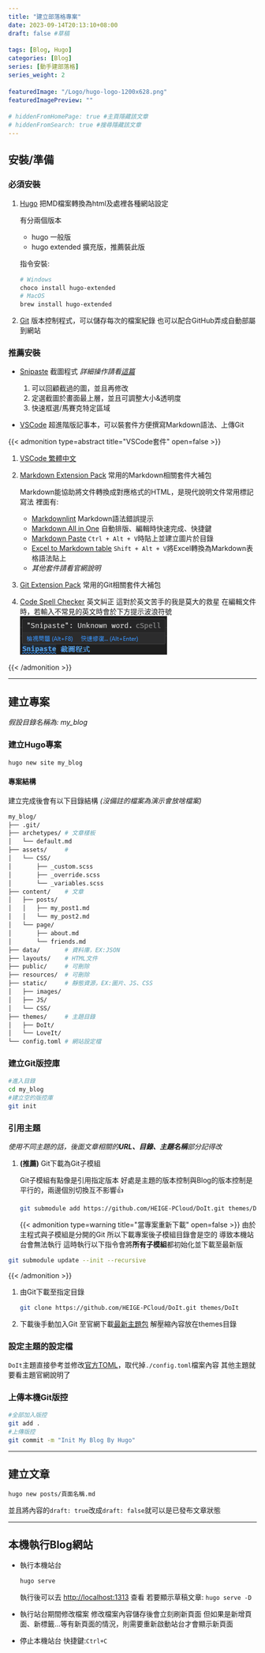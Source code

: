 ```yaml
---
title: "建立部落格專案"
date: 2023-09-14T20:13:10+08:00
draft: false #草稿

tags: [Blog, Hugo]
categories: [Blog]
series: [動手建部落格]
series_weight: 2

featuredImage: "/Logo/hugo-logo-1200x628.png"
featuredImagePreview: ""

# hiddenFromHomePage: true #主頁隱藏該文章
# hiddenFromSearch: true #搜尋隱藏該文章
---
```

<!--more-->

## 安裝/準備

### 必須安裝

1. [Hugo](https://gohugo.io/installation/)
    把MD檔案轉換為html及處裡各種網站設定

    有分兩個版本
    * hugo 一般版
    * hugo extended 擴充版，推薦裝此版

    指令安裝:

    ```bash
    # Windows
    choco install hugo-extended
    # MacOS
    brew install hugo-extended
    ```

2. [Git](https://git-scm.com/downloads)
版本控制程式，可以儲存每次的檔案紀錄
也可以配合GitHub弄成自動部屬到網站

### 推薦安裝

* [Snipaste](https://zh.snipaste.com/download.html) 截圖程式
*詳細操作請看[這篇](../snipaste_截圖程式)*
  1. 可以回顧截過的圖，並且再修改
  2. 定選截圖於畫面最上層，並且可調整大小&透明度
  3. 快速框選/馬賽克特定區域

* [VSCode](https://code.visualstudio.com/download)
    超進階版記事本，可以裝套件方便撰寫Markdown語法、上傳Git

{{< admonition type=abstract title="VSCode套件" open=false >}}

1. [VSCode 繁體中文](https://marketplace.visualstudio.com/items?itemName=MS-CEINTL.vscode-language-pack-zh-hant)
2. [Markdown Extension Pack]() 常用的Markdown相關套件大補包

    Markdown能協助將文件轉換成對應格式的HTML，是現代說明文件常用標記寫法
    裡面有:

    * [Markdownlint](https://marketplace.visualstudio.com/items?itemName=DavidAnson.vscode-markdownlint) Markdown語法錯誤提示
    * [Markdown All in One](https://marketplace.visualstudio.com/items?itemName=yzhang.markdown-all-in-one) 自動排版、編輯時快速完成、快捷鍵
    * [Markdown Paste](https://marketplace.visualstudio.com/items?itemName=telesoho.vscode-markdown-paste-image) `Ctrl + Alt + V`時貼上並建立圖片於目錄
    * [Excel to Markdown table](https://marketplace.visualstudio.com/items?itemName=csholmq.excel-to-markdown-table) `Shift + Alt + V`將Excel轉換為Markdown表格語法貼上
    * *其他套件請看官網說明*

3. [Git Extension Pack](https://marketplace.visualstudio.com/items?itemName=doggy8088.git-extension-pack) 常用的Git相關套件大補包

4. [Code Spell Checker](https://marketplace.visualstudio.com/items?itemName=streetsidesoftware.code-spell-checker) 英文糾正
這對於英文苦手的我是莫大的救星
在編輯文件時，若輸入不常見的英文時會於下方提示波浪符號
![Markdown_Paste](/Image/20230917001004_Markdown_Paste.png)

{{< /admonition >}}

---

## 建立專案

*假設目錄名稱為: my_blog*

### 建立Hugo專案

```bash
hugo new site my_blog
```

#### 專案結構
建立完成後會有以下目錄結構 *(沒備註的檔案為演示會放啥檔案)*

```bash
my_blog/
├── .git/
├── archetypes/ # 文章樣板
│   └── default.md  
├── assets/     # 
│   └── CSS/
│       ├── _custom.scss
│       ├── _override.scss
│       └── _variables.scss
├── content/    # 文章
│   ├── posts/
│   │   ├── my_post1.md
│   │   └── my_post2.md
│   └── page/
│       ├── about.md
│       └── friends.md
├── data/       # 資料庫，EX:JSON
├── layouts/    # HTML文件
├── public/     # 可刪除
├── resources/  # 可刪除
├── static/     # 靜態資源，EX:圖片、JS、CSS
│   ├── images/
│   ├── JS/
│   └── CSS/
├── themes/     # 主題目錄
│   ├── DoIt/
│   └── LoveIt/
└── config.toml # 網站設定檔
```

### 建立Git版控庫

```bash
#進入目錄
cd my_blog
#建立空的版控庫
git init
```

### 引用主題 

*使用不同主題的話，後面文章相關的**URL、目錄、主題名稱**部分記得改*

1. **(推薦)** Git下載為Git子模組

    Git子模組有點像是引用指定版本
    好處是主題的版本控制與Blog的版本控制是平行的，兩邊個別切換互不影響👍

    ```bash
    git submodule add https://github.com/HEIGE-PCloud/DoIt.git themes/DoIt
    ```

    {{< admonition type=warning title="當專案重新下載" open=false >}}
由於主程式與子模組是分開的Git
所以下載專案後子模組目錄會是空的
導致本機站台會無法執行
這時執行以下指令會將**所有子模組**都初始化並下載至最新版

```bash
git submodule update --init --recursive
```

{{< /admonition >}}

 1. 由Git下載至指定目錄

    ```bash
    git clone https://github.com/HEIGE-PCloud/DoIt.git themes/DoIt
    ```

 2. 下載後手動加入Git
    至官網下載[最新主題包](https://github.com/HEIGE-PCloud/DoIt/releases)
    解壓縮內容放在themes目錄

### 設定主題的設定檔

`DoIt`主題直接參考並修改[官方TOML](https://hugodoit.pages.dev/zh-cn/theme-documentation-basics/#site-configuration)，取代掉`./config.toml`檔案內容
其他主題就要看主題官網說明了

### 上傳本機Git版控

```bash
#全部加入版控
git add .
#上傳版控
git commit -m "Init My Blog By Hugo"
```

---

## 建立文章

```bash
hugo new posts/頁面名稱.md
```

並且將內容的`draft: true`改成`draft: false`就可以是已發布文章狀態

---

## 本機執行Blog網站

* 執行本機站台

    ```bash
    hugo serve
    ```

    執行後可以去 [http://localhost:1313](http://localhost:1313) 查看
    若要顯示草稿文章: `hugo serve -D`

* 執行站台期間修改檔案
    修改檔案內容儲存後會立刻刷新頁面
    但如果是新增頁面、新標籤...等有新頁面的情況，則需要重新啟動站台才會顯示新頁面

* 停止本機站台
    快捷鍵:`Ctrl+C`
